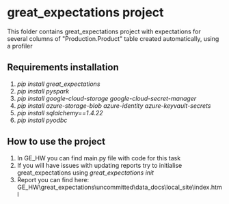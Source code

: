 
# great_expectations project
This folder contains great_expectations project with expectations for several columns of "Production.Product" table created automatically, using a profiler
## Requirements installation
1. _pip install great_expectations_
2. _pip install pyspark_
3. _pip install google-cloud-storage google-cloud-secret-manager_
4. _pip install azure-storage-blob azure-identity azure-keyvault-secrets_
5. _pip install sqlalchemy==1.4.22_
6. _pip install pyodbc_

## How to use the project
1. In GE_HW you can find main.py file with code for this task
2. If you will have issues with updating reports try to initialise great_expectations using _great_expectations init_
3. Report you can find here: GE_HW\great_expectations\uncommitted\data_docs\local_site\index.html
